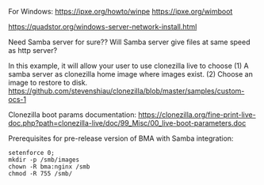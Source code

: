 

For Windows:
https://ipxe.org/howto/winpe
https://ipxe.org/wimboot

https://quadstor.org/windows-server-network-install.html

Need Samba server for sure??
Will Samba server give files at same speed as http server?


In this example, it will allow your user to use clonezilla live to choose 
(1) A samba server as clonezilla home image where images exist.
(2) Choose an image to restore to disk.
https://github.com/stevenshiau/clonezilla/blob/master/samples/custom-ocs-1

Clonezilla boot params documentation:
https://clonezilla.org/fine-print-live-doc.php?path=clonezilla-live/doc/99_Misc/00_live-boot-parameters.doc


Prerequisites for pre-release version of BMA with Samba integration:

```
setenforce 0;
mkdir -p /smb/images
chown -R bma:nginx /smb
chmod -R 755 /smb/
```